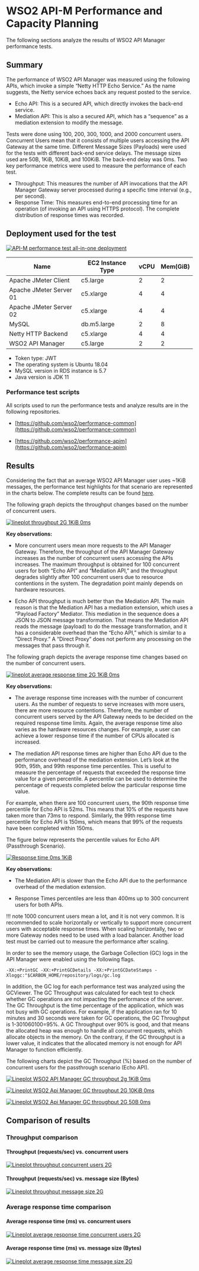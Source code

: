 # WSO2 API-M Performance and Capacity Planning

The following sections analyze the results of WSO2 API Manager performance tests.

## Summary

The performance of WSO2 API Manager was measured using the following APIs, which invoke a simple “Netty HTTP Echo Service.” As the name suggests, the Netty service echoes back any request posted to the service.

- Echo API: This is a secured API, which directly invokes the back-end service.
- Mediation API: This is also a secured API, which has a “sequence” as a mediation extension to modify the message.

Tests were done using 100, 200, 300, 1000, and 2000 concurrent users. Concurrent Users mean that it consists of multiple users accessing the API Gateway at the same time. Different Message Sizes (Payloads) were used for the tests with different back-end service delays. The message sizes used are 50B, 1KiB, 10KiB, and 100KiB. The back-end delay was 0ms.
Two key performance metrics were used to measure the performance of each test. 

- Throughput: This measures the number of API invocations that the API Manager Gateway server processed during a specific time interval (e.g., per second). 
- Response Time: This measures end-to-end processing time for an operation (of invoking an API using HTTPS protocol). The complete distribution of response times was recorded.

## Deployment used for the test

[![API-M performance test all-in-one deployment]({{base_path}}/assets/img/setup-and-install/performance-test-results/apim_performance_test_all_in_one_deployment.png)]({{base_path}}/assets/img/setup-and-install/performance-test-results/apim_performance_test_all_in_one_deployment.png)

<table>
<thead>
  <tr>
    <th>Name</th>
    <th>EC2 Instance Type</th>
    <th>vCPU</th>
    <th>Mem(GiB)</th>
  </tr>
</thead>
<tbody>
  <tr>
    <td>Apache JMeter Client</td>
    <td>c5.large</td>
    <td>2</td>
    <td>2</td>
  </tr>
  <tr>
    <td>Apache JMeter Server 01</td>
    <td>c5.xlarge</td>
    <td>4</td>
    <td>4</td>
  </tr>
  <tr>
    <td>Apache JMeter Server 02</td>
    <td>c5.xlarge</td>
    <td>4</td>
    <td>4</td>
  </tr>
  <tr>
    <td>MySQL</td>
    <td>db.m5.large</td>
    <td>2</td>
    <td>8</td>
  </tr>
  <tr>
    <td>Netty HTTP Backend</td>
    <td>c5.xlarge</td>
    <td>4</td>
    <td>4</td>
  </tr>
  <tr>
    <td>WSO2 API Manager</td>
    <td>c5.large</td>
    <td>2</td>
    <td>2</td>
  </tr>
</tbody>
</table>

- Token type: JWT
- The operating system is Ubuntu 18.04
- MySQL version in RDS instance is 5.7
- Java version is JDK 11

### Performance test scripts

All scripts used to run the performance tests and analyze results are in the following repositories.

- [https://github.com/wso2/performance-common](https://github.com/wso2/performance-common)

- [https://github.com/wso2/performance-apim](https://github.com/wso2/performance-apim)

## Results

Considering the fact that an average WSO2 API Manager user uses ~1KiB messages, the performance test highlights for that scenario are represented in the charts below. The complete results can be found [here](https://github.com/wso2/performance-apim/blob/performance-test-276-2020-08-03_08-47-25/performance/benchmarks/summary.md).

The following graph depicts the throughput changes based on the number of concurrent users.

[![lineplot throughput 2G 1KiB 0ms]({{base_path}}/assets/img/setup-and-install/performance-test-results/lineplot-throughput-2g-1kib-0ms.png)]({{base_path}}/assets/img/setup-and-install/performance-test-results/lineplot-throughput-2g-1kib-0ms.png)

**Key observations:**

- More concurrent users mean more requests to the API Manager Gateway. Therefore, the throughput of the API Manager Gateway increases as the number of concurrent users accessing the APIs increases. The maximum throughput is obtained for 100 concurrent users for both “Echo API” and “Mediation API,” and the throughput degrades slightly after 100 concurrent users due to resource contentions in the system. The degradation point mainly depends on hardware resources.

- Echo API throughput is much better than the Mediation API. The main reason is that the Mediation API has a mediation extension, which uses a “Payload Factory” Mediator. This mediation in the sequence does a JSON to JSON message transformation. That means the Mediation API reads the message (payload) to do the message transformation, and it has a considerable overhead than the “Echo API,” which is similar to a “Direct Proxy.” A “Direct Proxy” does not perform any processing on the messages that pass through it.

The following graph depicts the average response time changes based on the number of concurrent users.

[![lineplot average response time 2G 1KiB 0ms]({{base_path}}/assets/img/setup-and-install/performance-test-results/lineplot-average-response-time-2g-1kib-0ms.png)]({{base_path}}/assets/img/setup-and-install/performance-test-results/lineplot-average-response-time-2g-1kib-0ms.png)

**Key observations:**

- The average response time increases with the number of concurrent users. As the number of requests to serve increases with more users, there are more resource contentions. Therefore, the number of concurrent users served by the API Gateway needs to be decided on the required response time limits. Again, the average response time also varies as the hardware resources changes. For example, a user can achieve a lower response time if the number of CPUs allocated is increased.

- The mediation API response times are higher than Echo API due to the performance overhead of the mediation extension.
Let’s look at the 90th, 95th, and 99th response time percentiles. This is useful to measure the percentage of requests that exceeded the response time value for a given percentile. A percentile can be used to determine the percentage of requests completed below the particular response time value.

For example, when there are 100 concurrent users, the 90th response time percentile for Echo API is 52ms. This means that 10% of the requests have taken more than 73ms to respond. Similarly, the 99th response time percentile for Echo API is 150ms, which means that 99% of the requests have been completed within 150ms.

The figure below represents the percentile values for Echo API (Passthrough Scenario).

[![Response time 0ms 1KiB]({{base_path}}/assets/img/setup-and-install/performance-test-results/response_time_0ms_1kib.png)]({{base_path}}/assets/img/setup-and-install/performance-test-results/response_time_0ms_1kib.png)

**Key observations:**

- The Mediation API is slower than the Echo API due to the performance overhead of the mediation extension.

- Response Times percentiles are less than 400ms up to 300 concurrent users for both APIs.

!!! note
    1000 concurrent users mean a lot, and it is not very common. It is recommended to scale horizontally or vertically to support more concurrent users with acceptable response times. When scaling horizontally, two or more Gateway nodes need to be used with a load balancer. Another load test must be carried out to measure the performance after scaling.

In order to see the memory usage, the Garbage Collection (GC) logs in the API Manager were enabled using the following flags.

```
-XX:+PrintGC -XX:+PrintGCDetails -XX:+PrintGCDateStamps -Xloggc:"$CARBON_HOME/repository/logs/gc.log
```

In addition, the GC log for each performance test was analyzed using the GCViewer.
The GC Throughput was calculated for each test to check whether GC operations are not impacting the performance of the server. The GC Throughput is the time percentage of the application, which was not busy with GC operations. For example, if the application ran for 10 minutes and 30 seconds were taken for GC operations, the GC Throughput is 1-301060100=95%. A GC Throughput over 90% is good, and that means the allocated heap was enough to handle all concurrent requests, which allocate objects in the memory. On the contrary, if the GC throughput is a lower value, it indicates that the allocated memory is not enough for API Manager to function efficiently.

The following charts depict the GC Throughput (%) based on the number of concurrent users for the passthrough scenario (Echo API).

[![Lineplot WSO2 API Manager GC throughput 2g 1KiB 0ms]({{base_path}}/assets/img/setup-and-install/performance-test-results/lineplot-wso2-api-manager-gc-throughput-2g-1kib-0ms.png)]({{base_path}}/assets/img/setup-and-install/performance-test-results/lineplot-wso2-api-manager-gc-throughput-2g-1kib-0ms.png)

[![Lineplot WSO2 Api Manager GC throughput 2G 10KiB 0ms]({{base_path}}/assets/img/setup-and-install/performance-test-results/lineplot-wso2-api-manager-gc-throughput-2g-10kib-0ms.png)]({{base_path}}/assets/img/setup-and-install/performance-test-results/lineplot-wso2-api-manager-gc-throughput-2g-10kib-0ms.png)

[![Lineplot WSO2 Api Manager GC throughput 2G 50B 0ms]({{base_path}}/assets/img/setup-and-install/performance-test-results/lineplot-wso2-api-manager-gc-throughput-2g-50B-0ms.png)]({{base_path}}/assets/img/setup-and-install/performance-test-results/lineplot-wso2-api-manager-gc-throughput-2g-50B-0ms.png)

## Comparison of results

### Throughput comparison

#### Throughput (requests/sec) vs. concurrent users

[![Lineplot throughput concurrent users 2G]({{base_path}}/assets/img/setup-and-install/performance-test-results/lmplot-throughput-concurrent-users-2g.png)]({{base_path}}/assets/img/setup-and-install/performance-test-results/lmplot-throughput-concurrent-users-2g.png)

#### Throughput (requests/sec) vs. message size (Bytes)

[![Lineplot throughput message size 2G]({{base_path}}/assets/img/setup-and-install/performance-test-results/lmplot-throughput-message-size-2g.png)]({{base_path}}/assets/img/setup-and-install/performance-test-results/lmplot-throughput-message-size-2g.png)

### Average response time comparison

#### Average response time (ms) vs. concurrent users

[![Lineplot average response time concurrent users 2G]({{base_path}}/assets/img/setup-and-install/performance-test-results/lmplot-average-response-time-concurrent-users-2g.png)]({{base_path}}/assets/img/setup-and-install/performance-test-results/lmplot-average-response-time-concurrent-users-2g.png)

#### Average response time (ms) vs. message size (Bytes)

[![Lineplot average response time message size 2G]({{base_path}}/assets/img/setup-and-install/performance-test-results/lmplot-average-response-time-message-size-2g.png)]({{base_path}}/assets/img/setup-and-install/performance-test-results/lmplot-average-response-time-message-size-2g.png)
